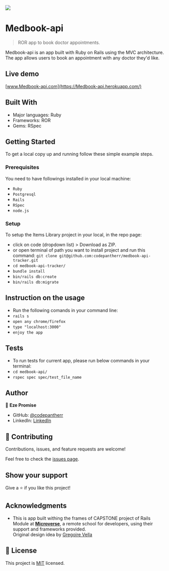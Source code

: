 ![](https://img.shields.io/badge/Microverse-blueviolet)

# Medbook-api

> ROR app to book doctor appointments.

Medbook-api is an app built with Ruby on Rails using the MVC architecture. The app allows users to book an appointment with any doctor they'd like.

## Live demo
[www.Medbook-api.com](https://Medbook-api.herokuapp.com/)

## Built With

- Major languages: Ruby
- Frameworks: ROR
- Gems: RSpec

## Getting Started

To get a local copy up and running follow these simple example steps.

### Prerequisites

You need to have followings installed in your local machine:
- `Ruby`
- `Postgresql`
- `Rails`
- `RSpec`
- `node.js`

### Setup

To setup the Items Library project in your local, in the repo page: 
- click on code (dropdown list) > Download as ZIP. 
- or open terminal of path you want to install project and run this command:
`git clone git@github.com:codepantherr/medbook-api-tracker.git`
- `cd medbook-api-tracker/`
- `bundle install`
- `bin/rails db:create`
- `bin/rails db:migrate`

## Instruction on the usage
- Run the following comands in your command line:
- `rails s`
- `open any chrome/firefox`
- `type "localhost:3000"`
- `enjoy the app`

## Tests
- To run tests for current app, please run below commands in your terminal:
- `cd medbook-api/`
- `rspec spec spec/test_file_name`

## Author

👤 **Eze Promise**

- GitHub: [@codepantherr](https://github.com/codepantherr)
- LinkedIn: [LinkedIn](https://www.linkedin.com/in/promise-eze/)

## 🤝 Contributing

Contributions, issues, and feature requests are welcome!

Feel free to check the [issues page](https://github.com/codepantherr/medbook-api/issues).

## Show your support

Give a ⭐️ if you like this project!

## Acknowledgments

- This is app built withing the frames of CAPSTONE project of Rails Module at **[Microverse](https://www.microverse.org/)**, a remote school for developers, using their support and frameworks provided.<br>
Original design idea by [Gregoire Vella](https://www.behance.net/gregoirevella)

## 📝 License

This project is [MIT](./MIT.md) licensed.
